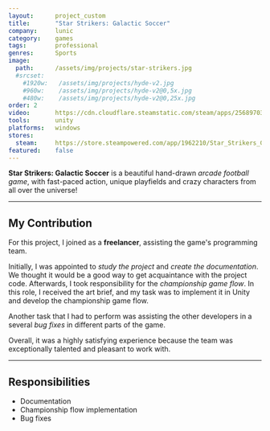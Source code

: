 ```yaml
---
layout:      project_custom
title:       "Star Strikers: Galactic Soccer"
company:     lunic
category:    games
tags:        professional
genres:      Sports
image:
  path:      /assets/img/projects/star-strikers.jpg
  #srcset:
    #1920w:   /assets/img/projects/hyde-v2.jpg
    #960w:    /assets/img/projects/hyde-v2@0,5x.jpg
    #480w:    /assets/img/projects/hyde-v2@0,25x.jpg
order: 2
video:       https://cdn.cloudflare.steamstatic.com/steam/apps/256897036/movie480_vp9.webm?t=1683546068
tools:       unity
platforms:   windows
stores:
  steam:     https://store.steampowered.com/app/1962210/Star_Strikers_Galactic_Soccer/
featured:    false
---
```

<!-- This is commented out. -->

**Star Strikers: Galactic Soccer** is a beautiful hand-drawn *arcade football game*, with fast-paced action, unique playfields and crazy characters from all over the universe!

***

## My Contribution
For this project, I joined as a **freelancer**, assisting the game's programming team.

Initially, I was appointed to *study the project* and *create the documentation*. We thought it would be a good way to get acquaintance with the project code.
Afterwards, I took responsibility for the *championship game flow*. In this role, I received the art brief, and my task was to 
implement it in Unity and develop the championship game flow.

Another task that I had to perform was assisting the other developers in a several *bug fixes* in different parts of the game.

Overall, it was a highly satisfying experience because the team was exceptionally talented and pleasant to work with.

***

## Responsibilities
- Documentation
- Championship flow implementation
- Bug fixes